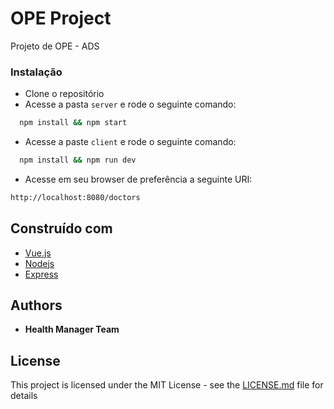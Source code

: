 # OPE Project

Projeto de OPE - ADS

### Instalação
- Clone o repositório
- Acesse a pasta `server` e rode o seguinte comando:
```sh
  npm install && npm start
```

- Acesse a paste `client` e rode o seguinte comando:
```sh
  npm install && npm run dev
```

- Acesse em seu browser de preferência a seguinte URI:
```sh
http://localhost:8080/doctors
```

## Construído com

* [Vue.js](https://vuejs.org/)
* [Nodejs](https://nodejs.org/en/)
* [Express](http://expressjs.com/)

## Authors

* **Health Manager Team**

## License

This project is licensed under the MIT License - see the [LICENSE.md](LICENSE.md) file for details